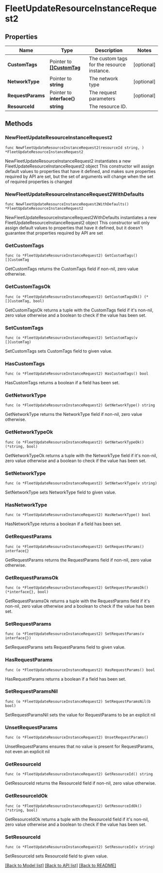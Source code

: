 # FleetUpdateResourceInstanceRequest2

## Properties

Name | Type | Description | Notes
------------ | ------------- | ------------- | -------------
**CustomTags** | Pointer to [**[]CustomTag**](CustomTag.md) | The custom tags for the resource instance. | [optional] 
**NetworkType** | Pointer to **string** | The network type | [optional] 
**RequestParams** | Pointer to **interface{}** | The request parameters | [optional] 
**ResourceId** | **string** | The resource ID. | 

## Methods

### NewFleetUpdateResourceInstanceRequest2

`func NewFleetUpdateResourceInstanceRequest2(resourceId string, ) *FleetUpdateResourceInstanceRequest2`

NewFleetUpdateResourceInstanceRequest2 instantiates a new FleetUpdateResourceInstanceRequest2 object
This constructor will assign default values to properties that have it defined,
and makes sure properties required by API are set, but the set of arguments
will change when the set of required properties is changed

### NewFleetUpdateResourceInstanceRequest2WithDefaults

`func NewFleetUpdateResourceInstanceRequest2WithDefaults() *FleetUpdateResourceInstanceRequest2`

NewFleetUpdateResourceInstanceRequest2WithDefaults instantiates a new FleetUpdateResourceInstanceRequest2 object
This constructor will only assign default values to properties that have it defined,
but it doesn't guarantee that properties required by API are set

### GetCustomTags

`func (o *FleetUpdateResourceInstanceRequest2) GetCustomTags() []CustomTag`

GetCustomTags returns the CustomTags field if non-nil, zero value otherwise.

### GetCustomTagsOk

`func (o *FleetUpdateResourceInstanceRequest2) GetCustomTagsOk() (*[]CustomTag, bool)`

GetCustomTagsOk returns a tuple with the CustomTags field if it's non-nil, zero value otherwise
and a boolean to check if the value has been set.

### SetCustomTags

`func (o *FleetUpdateResourceInstanceRequest2) SetCustomTags(v []CustomTag)`

SetCustomTags sets CustomTags field to given value.

### HasCustomTags

`func (o *FleetUpdateResourceInstanceRequest2) HasCustomTags() bool`

HasCustomTags returns a boolean if a field has been set.

### GetNetworkType

`func (o *FleetUpdateResourceInstanceRequest2) GetNetworkType() string`

GetNetworkType returns the NetworkType field if non-nil, zero value otherwise.

### GetNetworkTypeOk

`func (o *FleetUpdateResourceInstanceRequest2) GetNetworkTypeOk() (*string, bool)`

GetNetworkTypeOk returns a tuple with the NetworkType field if it's non-nil, zero value otherwise
and a boolean to check if the value has been set.

### SetNetworkType

`func (o *FleetUpdateResourceInstanceRequest2) SetNetworkType(v string)`

SetNetworkType sets NetworkType field to given value.

### HasNetworkType

`func (o *FleetUpdateResourceInstanceRequest2) HasNetworkType() bool`

HasNetworkType returns a boolean if a field has been set.

### GetRequestParams

`func (o *FleetUpdateResourceInstanceRequest2) GetRequestParams() interface{}`

GetRequestParams returns the RequestParams field if non-nil, zero value otherwise.

### GetRequestParamsOk

`func (o *FleetUpdateResourceInstanceRequest2) GetRequestParamsOk() (*interface{}, bool)`

GetRequestParamsOk returns a tuple with the RequestParams field if it's non-nil, zero value otherwise
and a boolean to check if the value has been set.

### SetRequestParams

`func (o *FleetUpdateResourceInstanceRequest2) SetRequestParams(v interface{})`

SetRequestParams sets RequestParams field to given value.

### HasRequestParams

`func (o *FleetUpdateResourceInstanceRequest2) HasRequestParams() bool`

HasRequestParams returns a boolean if a field has been set.

### SetRequestParamsNil

`func (o *FleetUpdateResourceInstanceRequest2) SetRequestParamsNil(b bool)`

 SetRequestParamsNil sets the value for RequestParams to be an explicit nil

### UnsetRequestParams
`func (o *FleetUpdateResourceInstanceRequest2) UnsetRequestParams()`

UnsetRequestParams ensures that no value is present for RequestParams, not even an explicit nil
### GetResourceId

`func (o *FleetUpdateResourceInstanceRequest2) GetResourceId() string`

GetResourceId returns the ResourceId field if non-nil, zero value otherwise.

### GetResourceIdOk

`func (o *FleetUpdateResourceInstanceRequest2) GetResourceIdOk() (*string, bool)`

GetResourceIdOk returns a tuple with the ResourceId field if it's non-nil, zero value otherwise
and a boolean to check if the value has been set.

### SetResourceId

`func (o *FleetUpdateResourceInstanceRequest2) SetResourceId(v string)`

SetResourceId sets ResourceId field to given value.



[[Back to Model list]](../README.md#documentation-for-models) [[Back to API list]](../README.md#documentation-for-api-endpoints) [[Back to README]](../README.md)


